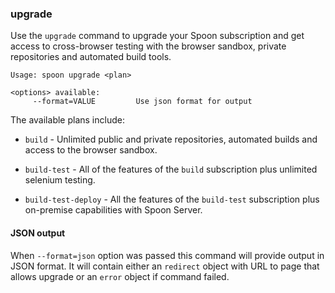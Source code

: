 ### upgrade

Use the `upgrade` command to upgrade your Spoon subscription and get access to cross-browser testing with the browser sandbox, private repositories and automated build tools.

```
Usage: spoon upgrade <plan>

<options> available:
     --format=VALUE         Use json format for output
```

The available plans include:

- `build` - Unlimited public and private repositories, automated builds and access to the browser sandbox.

- `build-test` - All of the features of the `build` subscription plus unlimited selenium testing.

- `build-test-deploy` - All the features of the `build-test` subscription plus on-premise capabilities with Spoon Server.

#### JSON output

When `--format=json` option was passed this command will provide output in JSON format. It will contain either an `redirect` object with URL to page that allows upgrade or an `error` object if command failed.